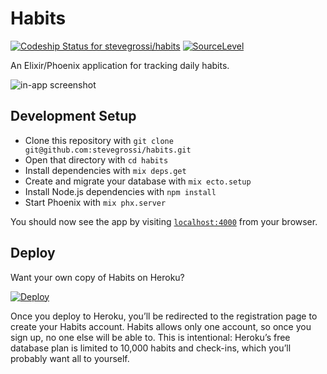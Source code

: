 # Habits

[ ![Codeship Status for stevegrossi/habits](https://codeship.com/projects/4f089590-12d6-0134-4498-76fd620179ca/status?branch=master)](https://codeship.com/projects/157431)
[![SourceLevel](https://app.sourcelevel.io/github/stevegrossi/habits.svg)](https://app.sourcelevel.io/github/stevegrossi/habits)

An Elixir/Phoenix application for tracking daily habits.

![in-app screenshot](https://raw.githubusercontent.com/stevegrossi/habits/master/screenshot.png)

## Development Setup

- Clone this repository with `git clone git@github.com:stevegrossi/habits.git`
- Open that directory with `cd habits`
- Install dependencies with `mix deps.get`
- Create and migrate your database with `mix ecto.setup`
- Install Node.js dependencies with `npm install`
- Start Phoenix with `mix phx.server`

You should now see the app by visiting [`localhost:4000`](http://localhost:4000) from your browser.

## Deploy

Want your own copy of Habits on Heroku?

[![Deploy](https://www.herokucdn.com/deploy/button.svg)](https://heroku.com/deploy?template=https://github.com/stevegrossi/habits)

Once you deploy to Heroku, you’ll be redirected to the registration page to create your Habits account. Habits allows only one account, so once you sign up, no one else will be able to. This is intentional: Heroku’s free database plan is limited to 10,000 habits and check-ins, which you’ll probably want all to yourself.
